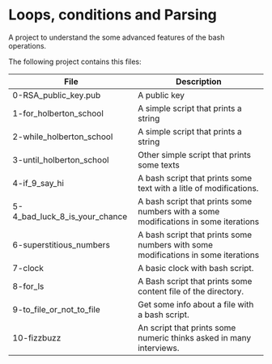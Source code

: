 # Loops, conditions and Parsing

A project to understand the some advanced features of
the bash operations.

The following project contains this files:

| File | Description |
| ---- | ----------- |
| 0-RSA_public_key.pub | A public key |
| 1-for_holberton_school | A simple script that prints a string |
| 2-while_holberton_school | A simple script that prints a string |
| 3-until_holberton_school | Other simple script that prints some texts |
| 4-if_9_say_hi | A bash script that prints some text with a litle of modifications. |
| 5-4_bad_luck_8_is_your_chance | A bash script that prints some numbers with a some modifications in some iterations |
| 6-superstitious_numbers | A bash script that prints some numbers with some modifications in some iterations |
| 7-clock | A basic clock with bash script. |
| 8-for_ls | A Bash script that prints some content file of the directory. |
| 9-to_file_or_not_to_file | Get some info about a file with a bash script. |
| 10-fizzbuzz | An script that prints some numeric thinks asked in many interviews. |

